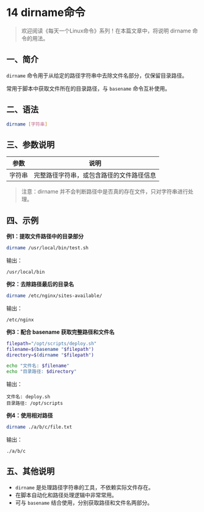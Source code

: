 # 14 dirname命令

> 欢迎阅读《每天一个Linux命令》系列！在本篇文章中，将说明 dirname 命令的用法。

## 一、简介

`dirname` 命令用于从给定的路径字符串中去除文件名部分，仅保留目录路径。

常用于脚本中获取文件所在的目录路径，与 `basename` 命令互补使用。

## 二、语法

```bash
dirname [字符串]
```

## 三、参数说明

| 参数   | 说明                                     |
| ------ | ---------------------------------------- |
| 字符串 | 完整路径字符串，或包含路径的文件路径信息 |

> 注意：dirname 并不会判断路径中是否真的存在文件，只对字符串进行处理。

## 四、示例

**例1：提取文件路径中的目录部分**

```bash
dirname /usr/local/bin/test.sh
```

输出：

```
/usr/local/bin
```

**例2：去除路径最后的目录名**

```bash
dirname /etc/nginx/sites-available/
```

输出：

```
/etc/nginx
```

**例3：配合 basename 获取完整路径和文件名**

```bash
filepath="/opt/scripts/deploy.sh"
filename=$(basename "$filepath")
directory=$(dirname "$filepath")

echo "文件名: $filename"
echo "目录路径: $directory"
```

输出：

```
文件名: deploy.sh
目录路径: /opt/scripts
```

**例4：使用相对路径**

```bash
dirname ./a/b/c/file.txt
```

输出：

```
./a/b/c
```

## 五、其他说明

- `dirname` 是处理路径字符串的工具，不依赖实际文件存在。
- 在脚本自动化和路径处理逻辑中非常常用。
- 可与 `basename` 结合使用，分别获取路径和文件名两部分。

